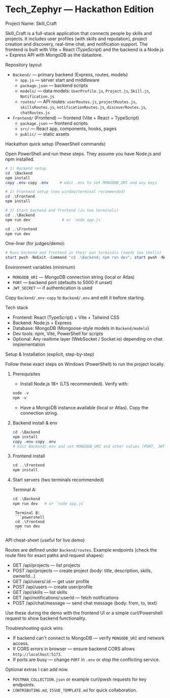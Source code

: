 # Tech_Zephyr — Hackathon Edition

Project Name: Skill_Craft

Skill_Craft is a full-stack application that connects people by skills and projects. It includes user profiles (with skills and reputation), project creation and discovery, real-time chat, and notification support. The frontend is built with Vite + React (TypeScript) and the backend is a Node.js + Express API with MongoDB as the datastore.

Repository layout

- `Backend/` — primary backend (Express, routes, models)
	- `app.js` — server start and middleware
	- `package.json` — backend scripts
	- `models/` — data models: `UserProfile.js`, `Project.js`, `Skill.js`, `Notification.js`
	- `routes/` — API routes: `userRoutes.js`, `projectRoutes.js`, `skillsRoutes.js`, `notificationRoutes.js`, `discoverRoutes.js`, `chatRoutes.js`
 - `Frontend/` (Frontend) — frontend (Vite + React + TypeScript)
	 - `package.json` — frontend scripts
	 - `src/` — React app, components, hooks, pages
	 - `public/` — static assets

Hackathon quick setup (PowerShell commands)

Open PowerShell and run these steps. They assume you have Node.js and npm installed.

```powershell
# 1) Backend setup
cd .\Backend
npm install
copy .env-copy .env     # edit .env to set MONGODB_URI and any keys

# 2) Frontend setup (new window/terminal recommended)
cd .\Frontend
npm install

# 3) Start backend and frontend (in two terminals)
cd ..\Backend
npm run dev              # or `node app.js`

cd ..\Frontend
npm run dev
```

One-liner (for judges/demo):

```powershell
# Runs backend and frontend in their own terminals (needs two shells)
start pwsh -NoExit -Command "cd .\Backend; npm run dev"; start pwsh -NoExit -Command "cd .\Frontend; npm run dev"
```

Environment variables (minimum)

- `MONGODB_URI` — MongoDB connection string (local or Atlas)
- `PORT` — backend port (defaults to 5000 if unset)
- `JWT_SECRET` — if authentication is used

Copy `Backend/.env-copy` to `Backend/.env` and edit it before starting.

Tech stack

- Frontend: React (TypeScript) + Vite + Tailwind CSS
- Backend: Node.js + Express
- Database: MongoDB (Mongoose-style models in `Backend/models`)
- Dev tools: npm, Vite, PowerShell for scripts
- Optional: Any realtime layer (WebSocket / Socket.io) depending on chat implementation

Setup & Installation (explicit, step-by-step)

Follow these exact steps on Windows (PowerShell) to run the project locally.

1. Prerequisites

	- Install Node.js 18+ (LTS recommended). Verify with:

	```powershell
	node -v
	npm -v
	```

	- Have a MongoDB instance available (local or Atlas). Copy the connection string.

2. Backend install & env

	```powershell
	cd .\Backend
	npm install
	copy .env-copy .env
	# Edit Backend/.env and set MONGODB_URI and other values (PORT, JWT_SECRET)
	```

3. Frontend install

	```powershell
	cd ..\Frontend
	npm install
	```

4. Start servers (two terminals recommended)

	Terminal A:
	```powershell
	cd .\Backend
	npm run dev   # or `node app.js`
	```

		Terminal B:
		```powershell
		cd .\Frontend
		npm run dev
		```

API cheat-sheet (useful for live demo)

Routes are defined under `Backend/routes`. Example endpoints (check the route files for exact paths and request shapes):

- GET /api/projects — list projects
- POST /api/projects — create project (body: title, description, skills, ownerId...)
- GET /api/users/:id — get user profile
- POST /api/users — create user/profile
- GET /api/skills — list skills
- GET /api/notifications/:userId — fetch notifications
- POST /api/chat/message — send chat message (body: from, to, text)

Use these during the demo with the frontend UI or a simple curl/Powershell request to show backend functionality.

Troubleshooting quick wins

- If backend can't connect to MongoDB — verify `MONGODB_URI` and network access.
- If CORS errors in browser — ensure backend CORS allows `http://localhost:5173`.
- If ports are busy — change `PORT` in `.env` or stop the conflicting service.

Optional extras I can add now.
- `POSTMAN_COLLECTION.json` or example curl/pwsh requests for key endpoints.
- `CONTRIBUTING.md`, `ISSUE_TEMPLATE.md` for quick collaboration.
